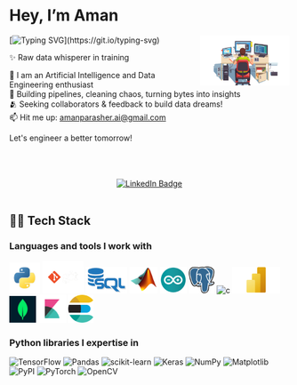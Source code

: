 <h1> Hey, I’m Aman </h1>

<img src="./images/vector.png" width="32%" alt="vector" align="right"> 

[![Typing SVG](https://readme-typing-svg.herokuapp.com?font=Montserrat&color=blue&vCenter=true&lines=Data+Engineer+👩‍🔬;ML+Enthusiast+💻;)](https://git.io/typing-svg)

<div align = "left">
✨ Raw data whisperer in training 
  
  👀 I am an Artificial Intelligence and Data Engineering enthusiast<br>
  🤖 Building pipelines, cleaning chaos, turning bytes into insights<br>
  🫂 Seeking collaborators & feedback to build data dreams!<br> 
  📫 Hit me up: amanparasher.ai@gmail.com <br> 
  
Let's engineer a better tomorrow!
 
  </div>
<br>
<br>
<br>
<div id="badges" align = "center">
  <a href="https://www.linkedin.com/in/aman-parasher/">
    <img src="https://img.shields.io/badge/LinkedIn-0072b1?style=for-the-badge&logo=linkedin&logoColor=white" alt="LinkedIn Badge"/>
  </a>

</div>

<br>

## 👩‍💻 Tech Stack
### Languages and tools I work with
<div>
<img height="55" alt="python" src="https://raw.githubusercontent.com/github/explore/80688e429a7d4ef2fca1e82350fe8e3517d3494d/topics/python/python.png">
<img width="75" alt="git" src="./images/git-removebg-preview.png">
<img height="48" alt="sql" src="./images/sql2-compressed-1-removebg-preview.png">
<img height="48" alt="matlab" src="./images/Matlab1-removebg-preview-removebg-preview.png">
<img height="48" alt="arduino" src="https://raw.githubusercontent.com/github/explore/80688e429a7d4ef2fca1e82350fe8e3517d3494d/topics/arduino/arduino.png"> 
<img height="48" alt="PostgreSQL" src="./images/Postgresql.png">
<img height="50" alt="c" src="https://fekir.info/img/c-logo.png"> 
<img height="48" alt="PowerBI" src="./images/powerBI.png">
<img height="48" alt="mongoDB" src="./images/mongodb.jpg">
<img height="50" alt="Kibana" src="./images/kibana.png">
<img height="50" alt="Elasticsearch" src="./images/elasticsearch.png">

</div>

### Python libraries I expertise in
![TensorFlow](https://img.shields.io/badge/TensorFlow-%23FF6F00.svg?style=for-the-badge&logo=TensorFlow&logoColor=white)
![Pandas](https://img.shields.io/badge/pandas-%23150458.svg?style=for-the-badge&logo=pandas&logoColor=white)
![scikit-learn](https://img.shields.io/badge/scikit--learn-%23F7931E.svg?style=for-the-badge&logo=scikit-learn&logoColor=white)
![Keras](https://img.shields.io/badge/Keras-%23D00000.svg?style=for-the-badge&logo=Keras&logoColor=white)
![NumPy](https://img.shields.io/badge/numpy-%23013243.svg?style=for-the-badge&logo=numpy&logoColor=white)
![Matplotlib](https://img.shields.io/badge/matplotlib-orange.svg?style=for-the-badge&logo=matplotlib&logoColor=white)
![PyPI](https://img.shields.io/badge/PyPI-purple.svg?style=for-the-badge&logo=PyPI&logoColor=white)
![PyTorch](https://img.shields.io/badge/PyTorch-darkpink.svg?style=for-the-badge&logo=PyTorch&logoColor=white)
![OpenCV](https://img.shields.io/badge/OpenCV-coral.svg?style=for-the-badge&logo=OpenCV&logoColor=white)






<!---
amanparasher/amanparasher is a ✨ special ✨ repository because its `README.md` (this file) appears on your GitHub profile.
You can click the Preview link to take a look at your changes.
--->
